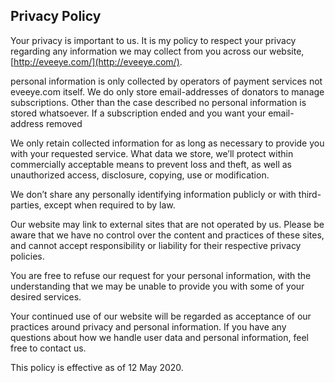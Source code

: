 
## Privacy Policy

Your privacy is important to us. It is my policy to respect your privacy regarding any information we may collect from you across our website,  [http://eveeye.com/](http://eveeye.com/).

personal information is only collected by operators of payment services not eveeye.com itself. We do only store email-addresses of donators to manage subscriptions. Other than the case described no personal information is stored whatsoever. If a subscription ended and you want your email-address removed 

We only retain collected information for as long as necessary to provide you with your requested service. What data we store, we’ll protect within commercially acceptable means to prevent loss and theft, as well as unauthorized access, disclosure, copying, use or modification.

We don’t share any personally identifying information publicly or with third-parties, except when required to by law.

Our website may link to external sites that are not operated by us. Please be aware that we have no control over the content and practices of these sites, and cannot accept responsibility or liability for their respective privacy policies.

You are free to refuse our request for your personal information, with the understanding that we may be unable to provide you with some of your desired services.

Your continued use of our website will be regarded as acceptance of our practices around privacy and personal information. If you have any questions about how we handle user data and personal information, feel free to contact us.

This policy is effective as of 12 May 2020.
<!--stackedit_data:
eyJoaXN0b3J5IjpbLTk5MzM1MjQ3N119
-->